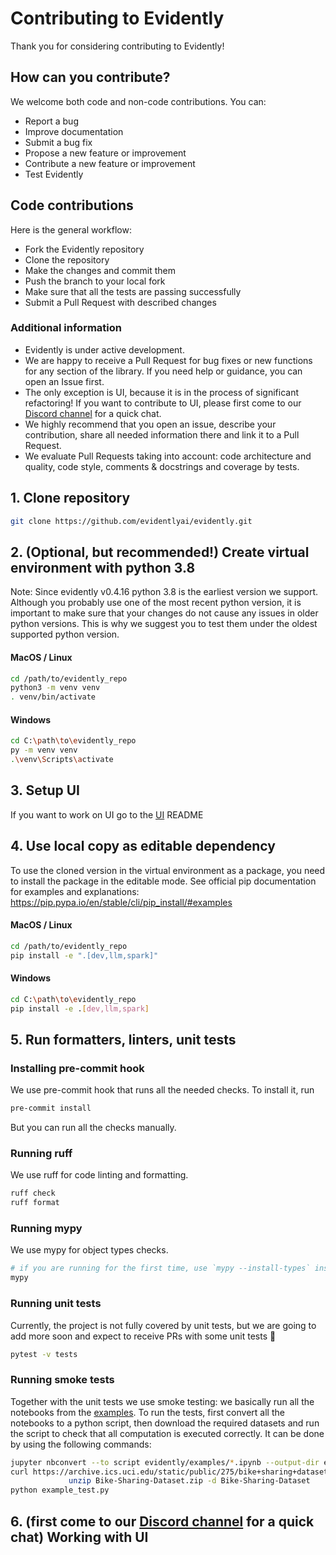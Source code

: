 # Contributing to Evidently

Thank you for considering contributing to Evidently!

## How can you contribute?

We welcome both code and non-code contributions. You can:

- Report a bug
- Improve documentation
- Submit a bug fix
- Propose a new feature or improvement
- Contribute a new feature or improvement
- Test Evidently

## Code contributions

Here is the general workflow:

- Fork the Evidently repository
- Clone the repository
- Make the changes and commit them
- Push the branch to your local fork
- Make sure that all the tests are passing successfully
- Submit a Pull Request with described changes

### Additional information

- Evidently is under active development.
- We are happy to receive a Pull Request for bug fixes or new functions for any section of the library. If you need help or guidance, you can open an Issue first.
- The only exception is UI, because it is in the process of significant refactoring! If you want to contribute to UI, please first come to our [Discord channel](https://discord.gg/xZjKRaNp8b) for a quick chat.
- We highly recommend that you open an issue, describe your contribution, share all needed information there and link it to a Pull Request.
- We evaluate Pull Requests taking into account: code architecture and quality, code style, comments & docstrings and coverage by tests.

## 1. Clone repository

```sh
git clone https://github.com/evidentlyai/evidently.git
```

## 2. (Optional, but recommended!) Create virtual environment with python 3.8

Note: Since evidently v0.4.16 python 3.8 is the earliest version we support.
Although you probably use one of the most recent python version, it is important to make sure that your changes do not cause any issues in older python versions. This is why we suggest you to test them under the oldest supported python version.

#### MacOS / Linux

```sh
cd /path/to/evidently_repo
python3 -m venv venv
. venv/bin/activate
```

#### Windows

```sh
cd C:\path\to\evidently_repo
py -m venv venv
.\venv\Scripts\activate
```

## 3. Setup UI

If you want to work on UI go to the [UI](ui/README.md) README

## 4. Use local copy as editable dependency

To use the cloned version in the virtual environment as a package, you need to install the package in the editable mode.
See official pip documentation for examples and explanations: https://pip.pypa.io/en/stable/cli/pip_install/#examples

#### MacOS / Linux

```sh
cd /path/to/evidently_repo
pip install -e ".[dev,llm,spark]"
```

#### Windows

```sh
cd C:\path\to\evidently_repo
pip install -e .[dev,llm,spark]
```

## 5. Run formatters, linters, unit tests

### Installing pre-commit hook

We use pre-commit hook that runs all the needed checks. To install it, run

```sh
pre-commit install
```

But you can run all the checks manually.

### Running ruff

We use ruff for code linting and formatting.

```sh
ruff check
ruff format
```

### Running mypy

We use mypy for object types checks.

```sh
# if you are running for the first time, use `mypy --install-types` instead
mypy
```

### Running unit tests

Currently, the project is not fully covered by unit tests, but we are going to add more soon and expect to receive PRs with some unit tests 🙂

```sh
pytest -v tests
```

### Running smoke tests

Together with the unit tests we use smoke testing: we basically run all the notebooks from the [examples](https://github.com/evidentlyai/evidently/tree/main/evidently/examples).
To run the tests, first convert all the notebooks to a python script, then download the required datasets and run the script to check that all computation is executed correctly. It can be done by using the following commands:

```sh
jupyter nbconvert --to script evidently/examples/*.ipynb --output-dir example_scripts
curl https://archive.ics.uci.edu/static/public/275/bike+sharing+dataset.zip -o Bike-Sharing-Dataset.zip &&
             unzip Bike-Sharing-Dataset.zip -d Bike-Sharing-Dataset
python example_test.py
```

## 6. (first come to our [Discord channel](https://discord.gg/xZjKRaNp8b) for a quick chat) Working with UI
